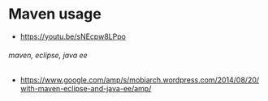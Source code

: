 # Maven usage

- https://youtu.be/sNEcpw8LPpo

###### maven, eclipse, java ee
- https://www.google.com/amp/s/mobiarch.wordpress.com/2014/08/20/with-maven-eclipse-and-java-ee/amp/
